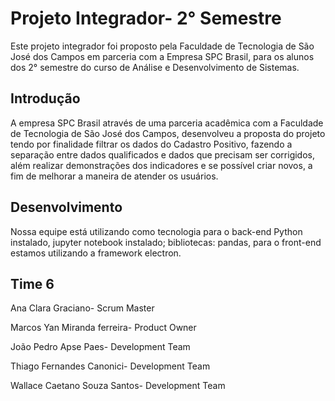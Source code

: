 # Projeto Integrador- 2° Semestre
Este projeto integrador foi proposto pela Faculdade de Tecnologia de São José dos Campos em parceria com a Empresa SPC Brasil, para os alunos dos 2° semestre do curso de Análise e Desenvolvimento de Sistemas.

## **Introdução**

A empresa SPC Brasil através de uma parceria acadêmica com a Faculdade de Tecnologia de São José dos Campos, desenvolveu a proposta do projeto tendo por finalidade filtrar os dados do Cadastro Positivo, fazendo a separação entre dados qualificados e dados que precisam ser corrigidos, além realizar demonstrações dos indicadores e se possível criar novos, a fim de melhorar a maneira de atender os usuários.

## **Desenvolvimento**

Nossa equipe está utilizando como tecnologia para o back-end Python instalado, jupyter notebook instalado; bibliotecas: pandas, para o front-end estamos utilizando a framework electron.

## **Time 6**
Ana Clara Graciano- Scrum Master

Marcos Yan Miranda ferreira- Product Owner

João Pedro Apse Paes- Development Team

Thiago Fernandes Canonici- Development Team

Wallace Caetano Souza Santos- Development Team



